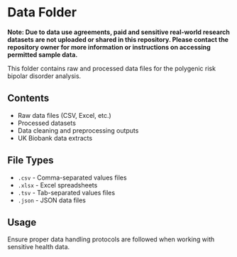 # Data Folder

**Note: Due to data use agreements, paid and sensitive real-world research datasets are not uploaded or shared in this repository. Please contact the repository owner for more information or instructions on accessing permitted sample data.**

This folder contains raw and processed data files for the polygenic risk bipolar disorder analysis.

## Contents
- Raw data files (CSV, Excel, etc.)
- Processed datasets
- Data cleaning and preprocessing outputs
- UK Biobank data extracts

## File Types
- `.csv` - Comma-separated values files
- `.xlsx` - Excel spreadsheets
- `.tsv` - Tab-separated values files
- `.json` - JSON data files

## Usage
Ensure proper data handling protocols are followed when working with sensitive health data.
